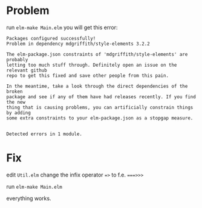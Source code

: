Problem
=======

run `elm-make Main.elm`
you will get this error:
```
Packages configured successfully!
Problem in dependency mdgriffith/style-elements 3.2.2

The elm-package.json constraints of 'mdgriffith/style-elements' are probably
letting too much stuff through. Definitely open an issue on the relevant github
repo to get this fixed and save other people from this pain.

In the meantime, take a look through the direct dependencies of the broken
package and see if any of them have had releases recently. If you find the new
thing that is causing problems, you can artificially constrain things by adding
some extra constraints to your elm-package.json as a stopgap measure.


Detected errors in 1 module.
```

Fix
===

edit `Util.elm`
change the infix operator `=>` to f.e. `===>>>`

run `elm-make Main.elm`

everything works.
